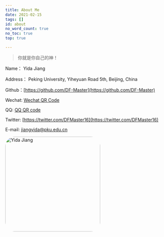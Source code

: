 ```yaml
---
title: About Me
date: 2021-02-15
tags: []
id: about
no_word_count: true
no_toc: true
top: true

---
```









> 你就是你自己的神！

<!--more-->

Name： Yida Jiang

Address： Peking University, Yiheyuan Road 5th, Beijing, China

Github：[https://github.com/DF-Master](https://github.com/DF-Master)

Wechat: [Wechat QR Code](https://img.imgdb.cn/item/602a8bea3ffa7d37b36ee8a8.png)

QQ: [QQ QR code](https://img.imgdb.cn/item/602a8cdc3ffa7d37b36f4256.png)

Twitter: [https://twitter.com/DFMaster16](https://twitter.com/DFMaster16)

E-mail: jiangyida@pku.edu.cn


<img src="https://img.imgdb.cn/item/602a90123ffa7d37b3703c03.jpg" alt="Yida Jiang" width="300" style="border-radius:10%"/>



